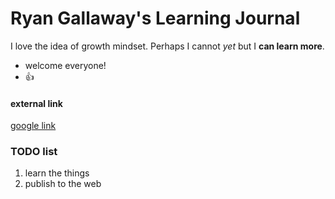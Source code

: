 # Ryan Gallaway's Learning Journal

I love the idea of growth mindset.  Perhaps I cannot *yet* but I **can learn more**. 
- welcome everyone!
- :+1:


#### external link
[google link](google.com)

### TODO list
1. learn the things
2. publish to the web 
